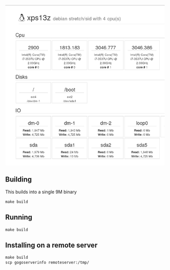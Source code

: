 ![basic](https://raw.githubusercontent.com/daniellawrence/go-go-serverinfo/master/screenshots/basic.png)


Building
----------

This builds into a single 9M binary

    make build

Running
--------

    make build
	

Installing on a remote server
-------------------------------------

    make build
    scp gogoserverinfo remoteserver:/tmp/



